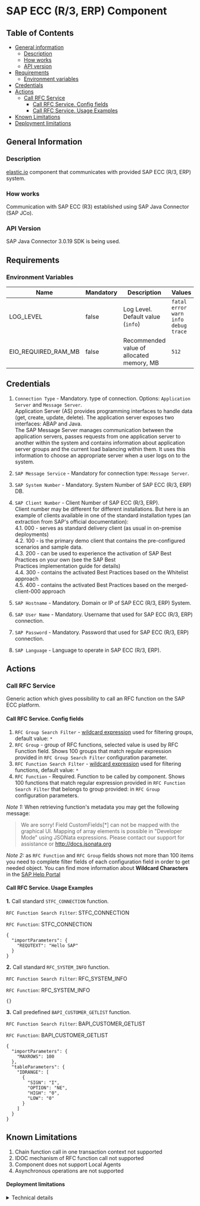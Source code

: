 # SAP ECC (R/3, ERP) Component

## Table of Contents
* [General information](#general-information)
   * [Description](#description)
   * [How works](#how-works)
   * [API version](#api-version)
* [Requirements](#requirements)
   * [Environment variables](#environment-variables)
* [Credentials](#credentials)
* [Actions](#actions)
   * [Call RFC Service](#call-rfc-service)
     * [Call RFC Service. Config fields](#call-rfc-service-config-fields)
     * [Call RFC Service. Usage Examples](#call-rfc-service-usage-examples)
* [Known Limitations](#known-limitations)
* [Deployment limitations](#deployment-limitations)

## General Information
### Description
[elastic.io](http://www.elastic.io) component that communicates with provided SAP ECC (R/3, ERP) system.

### How works
Communication with SAP ECC (R3) established using SAP Java Connector (SAP JCo).

### API Version
SAP Java Connector 3.0.19 SDK is being used.

## Requirements
### Environment Variables
|Name|Mandatory|Description|Values|
|----|---------|-----------|------|
|LOG_LEVEL| false | Log Level. Default value (`info`) | `fatal` `error` `warn` `info` `debug` `trace` |
|EIO_REQUIRED_RAM_MB| false | Recommended value of allocated memory, MB | `512` |

## Credentials 
1. `Connection Type` - Mandatory. type of connection. Options: `Application Server` and `Message Server`.\
Application Server (AS) provides programming interfaces to handle data (get, create, update, delete).
The application server exposes two interfaces: ABAP and Java.  
The SAP Message Server manages communication between the application servers, passes requests from one application server to another within the system and contains information about application server groups and the current load balancing within them. It uses this information to choose an appropriate server when a user logs on to the system.
2. `SAP Message Service` - Mandatory for connection type: `Message Server`.
3. `SAP System Number` - Mandatory. System Number of SAP ECC (R/3, ERP) DB.
4. `SAP Client Number` - Client Number of SAP ECC (R/3, ERP).\
Client number may be different for different installations. But here is an example of clients available in one of the standard installation types (an extraction from SAP's official documentation):\
  4.1. 000 - serves as standard delivery client (as usual in on-premise deployments)\
  4.2. 100 - is the primary demo client that contains the pre-configured scenarios and sample data.\
  4.3. 200 - can be used to experience the activation of SAP Best Practices on your own (see the SAP Best\
Practices implementation guide for details)\
  4.4. 300 - contains the activated Best Practices based on the Whitelist approach\
  4.5. 400 - contains the activated Best Practices based on the merged-client-000 approach

5. `SAP Hostname` - Mandatory. Domain or IP of SAP ECC (R/3, ERP) System.
6. `SAP User Name` - Mandatory. Username that used for SAP ECC (R/3, ERP) connection.
7. `SAP Password` - Mandatory. Password that used for SAP ECC (R/3, ERP) connection.
8. `SAP Language` - Language to operate in SAP ECC (R/3, ERP).

## Actions
### Call RFC Service
Generic action which gives possibility to call an RFC function on the SAP ECC platform.
#### Call RFC Service. Config fields
1. `RFC Group Search Filter` - [wildcard expression](https://help.sap.com/doc/saphelp_470/4.7/es-ES/85/dae7c04bac11d1890e0000e8322f96/content.htm?no_cache=true) used for filtering groups, default value: `*`
2. `RFC Group` - group of RFC functions, selected value is used by RFC Function field. Shows 100 groups that match regular expression provided in `RFC Group Search Filter` configuration parameter.
3. `RFC Function Search Filter` - [wildcard expression](https://help.sap.com/doc/saphelp_470/4.7/es-ES/85/dae7c04bac11d1890e0000e8322f96/content.htm?no_cache=true) used for filtering functions, default value: `*`
4. `RFC Function` - Required. Function to be called by component. Shows 100 functions that match regular expression provided in `RFC Function Search Filter` that belongs to group provided: in `RFC Group` configuration parameters.

*Note 1:* When retrieving function's metadata you may get the following message:
>We are sorry! Field CustomFields[*] can not be mapped with the graphical UI. Mapping of array elements is possible in "Developer Mode" using JSONata expressions. Please contact our support for assistance or http://docs.jsonata.org

*Note 2:* as `RFC Function` and `RFC Group` fields shows not more than 100 items you need to complete filter fields of each configuration field in order to get needed object.
You can find more information about **Wildcard Characters** in the [SAP Help Portal](https://help.sap.com/doc/saphelp_470/4.7/es-ES/85/dae7c04bac11d1890e0000e8322f96/content.htm?no_cache=true)

#### Call RFC Service. Usage Examples
**1.** Call standard `STFC_CONNECTION` function.

`RFC Function Search Filter`: STFC_CONNECTION

`RFC Function`: STFC_CONNECTION

```json5
{
  "importParameters": {
    "REQUTEXT": "Hello SAP"
  }
}
```
**2.** Call standard `RFC_SYSTEM_INFO` function.

`RFC Function Search Filter`: RFC_SYSTEM_INFO

`RFC Function`: RFC_SYSTEM_INFO

```json5
{}
```

**3.** Call predefined `BAPI_CUSTOMER_GETLIST` function.

`RFC Function Search Filter`: BAPI_CUSTOMER_GETLIST

`RFC Function`: BAPI_CUSTOMER_GETLIST

```json5
{
  "importParameters": {
    "MAXROWS": 100
  },
  "tableParameters": {
    "IDRANGE": [
      {
        "SIGN": "I",
        "OPTION": "NE",
        "HIGH": "0",
        "LOW": "0"
      }
    ]
  }
}
```

## Known Limitations 
1. Chain function call in one transaction context not supported
2. IDOC mechanism of RFC function call not supported
3. Component does not support Local Agents
4. Asynchronous operations are not supported

#### Deployment limitations 
<details> 
  <summary>Technical details</summary>

A component can be deployed to the platform starting from the version `3.19.0-rc.1`. Sap Jco client library is not supported in the default version of the task docker image.

Steps to deploy the component:

1) Push the HEAD master version of the component to the component repository.
2) Run gradle clean build.
3) Build a local docker image using a docker file from the component repository.
 
```sh
docker build . --no-cache -t 10.25.0.54:31001/elasticio/5d5a7ffa8cd40800110e37e3:test19
```
where 

`10.25.0.54` - IP address one of platform nodes

`31001` - port of docker registry

`test19` - tag of the docker image which you will use for new component version

4) Push docker image to the docker registry (you need VPN access to the platform subnet):

```sh
docker push 10.25.0.54:31001/elasticio/5d5a7ffa8cd40800110e37e3:test19
```

5) Find document in the collection `repobuilds` which connected with your last `git push` and update version of docker image to `test19`

```
    "dockerImage" : "elasticio/5d5a7ffa8cd40800110e37e3:test20",
```
</details> 
